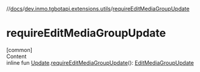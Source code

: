 //[docs](../../index.md)/[dev.inmo.tgbotapi.extensions.utils](index.md)/[requireEditMediaGroupUpdate](require-edit-media-group-update.md)



# requireEditMediaGroupUpdate  
[common]  
Content  
inline fun [Update](../dev.inmo.tgbotapi.types.update.abstracts/-update/index.md).[requireEditMediaGroupUpdate](require-edit-media-group-update.md)(): [EditMediaGroupUpdate](../dev.inmo.tgbotapi.types.update.MediaGroupUpdates/-edit-media-group-update/index.md)  



